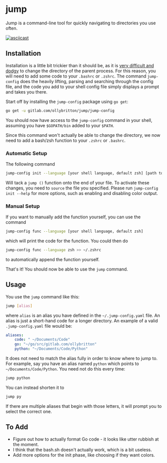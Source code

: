 # jump
Jump is a command-line tool for quickly navigating to directories you use often.

[![asciicast](https://asciinema.org/a/Q6EhmGOHmxSnGSYahelpTuEnh.svg)](https://asciinema.org/a/Q6EhmGOHmxSnGSYahelpTuEnh)

## Installation
Installation is a little bit trickier than it should be, as it is [very difficult and dodgy](https://stackoverflow.com/a/2375174/7409288) to change the directory of the parent process. For this reason, you will need to add some code to your `.bashrc` or `.zshrc`. The command `jump-config` does the heavily lifting, parsing and searching through the config file, and the code you add to your shell config file simply displays a prompt and takes you there.

Start off by installing the `jump-config` package using `go get`:

```bash
go get -u gitlab.com/ollybritton/jump/jump-config
```

You should now have access to the `jump-config` command in your shell, assuming you have `$GOPATH/bin` added to your `$PATH`.

Since this command won't actually be able to change the directory, we now need to add a bash/zsh function to your `.zshrc` or `.bashrc`.

### Automatic Setup
The following command

```bash
jump-config init --language [your shell language, default zsh] [path to rc file]
```

Will tack a `jump ()` function onto the end of your file. To activate these changes, you need to `source` the file you specified. Please run `jump-config init --help` for more options, such as enabling and disabling color output.

### Manual Setup
If you want to manually add the function yourself, you can use the command

```bash
jump-config func --language [your shell language, default zsh]
```

which will print the code for the function. You could then do

```bash
jump-config func --language zsh >> ~/.zshrc
```

to automatically append the function yourself.

That's it! You should now be able to use the `jump` command.

## Usage
You use the `jump` command like this:

```bash
jump [alias]
```

where `alias` is an alias you have defined in the `~/.jump-config.yaml` file. An alias is just a short-hand code for a longer directory. An example of a valid `.jump-config.yaml` file would be:

```yaml
aliases:
    code: " ~/Documents/Code"
    go: "~/go/src/gitlab.com/ollybritton"
    python: "~/Documents/Code/Python"
```

It does not need to match the alias fully in order to know where to jump to. For example, say you have an alias named `python` which points to `~/Documents/Code/Python`. You need not do this every time:

```bash
jump python
```

You can instead shorten it to

```bash
jump py
```

If there are multiple aliases that begin with those letters, it will prompt you to select the correct one.

## To Add

* Figure out how to actually format Go code - it looks like utter rubbish at the moment.
* I think that the bash.sh doesn't actually work, which is a bit useless.
* Add more options for the init phase, like choosing if they want colors.
